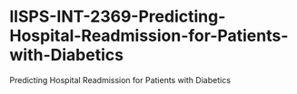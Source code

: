 # llSPS-INT-2369-Predicting-Hospital-Readmission-for-Patients-with-Diabetics
Predicting Hospital Readmission for Patients with Diabetics

